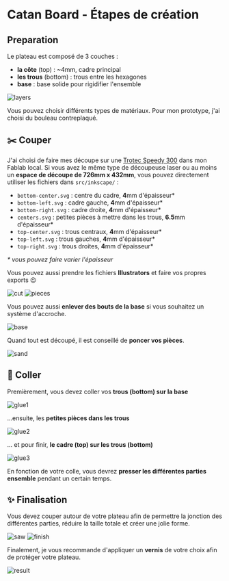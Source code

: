 # Catan Board - Étapes de création

## Preparation

Le plateau est composé de 3 couches :
- **la côte** (top) : ~4mm, cadre principal 
- **les trous** (bottom) : trous entre les hexagones
- **base** : base solide pour rigidifier l'ensemble

![layers](../images/layers.jpg)

Vous pouvez choisir différents types de matériaux. Pour mon prototype, j'ai choisi du bouleau contreplaqué.

## ️️✂️ Couper

J'ai choisi de faire mes découpe sur une [Trotec Speedy 300](https://www.troteclaser.com/en/laser-machines/laser-engravers-speedy-series/) dans mon Fablab local. Si vous avez le même type de découpeuse laser ou au moins un **espace de découpe de 726mm x 432mm**, vous pouvez directement utiliser les fichiers dans `src/inkscape/` :
- `bottom-center.svg` : centre du cadre, **4**mm d'épaisseur*
- `bottom-left.svg` : cadre gauche, **4**mm d'épaisseur*
- `bottom-right.svg` : cadre droite, **4**mm d'épaisseur*
- `centers.svg` : petites pièces à mettre dans les trous, **6.5**mm d'épaisseur*
- `top-center.svg` : trous centraux, **4**mm d'épaisseur*
- `top-left.svg` : trous gauches, **4**mm d'épaisseur*
- `top-right.svg` : trous droites, **4**mm d'épaisseur*

*\* vous pouvez faire varier l'épaisseur*

Vous pouvez aussi prendre les fichiers **Illustrators** et faire vos propres exports 😉

![cut](../images/cut.jpg)
![pieces](../images/pieces.jpg)

Vous pouvez aussi **enlever des bouts de la base** si vous souhaitez un système d'accroche.

![base](../images/base.jpg)

Quand tout est découpé, il est conseillé de **poncer vos pièces**.

![sand](../images/sand.jpg)

## 🍯 Coller

Premièrement, vous devez coller vos **trous (bottom) sur la base**

![glue1](../images/glue1.jpg)

...ensuite, les **petites pièces dans les trous**

![glue2](../images/glue2.jpg)

... et pour finir, **le cadre (top) sur les trous (bottom)**

![glue3](../images/glue3.jpg)

En fonction de votre colle, vous devrez **presser les différentes parties ensemble** pendant un certain temps.

## ✨ Finalisation

Vous devez couper autour de votre plateau afin de permettre la jonction des différentes parties, réduire la taille totale et créer une jolie forme.

![saw](../images/saw.jpg)
![finish](../images/finish.jpg)

Finalement, je vous recommande d'appliquer un **vernis** de votre choix afin de protéger votre plateau.

![result](../images/result.jpg)

